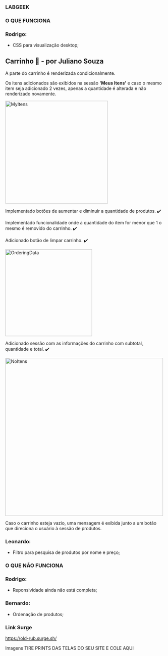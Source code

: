 ### LABGEEK

### O QUE FUNCIONA
### Rodrigo:
- CSS para visualização desktop;

<h2>Carrinho 🛒 - por Juliano Souza</h2>

<p>A parte do carrinho é renderizada condicionalmente.</p>
<p>Os itens adicionados são exibidos na sessão <strong>'Meus Itens'</strong> e caso o mesmo item seja adicionado 2 vezes, apenas a quantidade é alterada e não renderizado novamente.</p><img width="325" alt="MyItens" src="https://user-images.githubusercontent.com/77923171/135691042-e878b3fb-5a50-4a3a-9a73-f4a76198a52f.png">

<p>Implementado botões de aumentar e diminuir a quantidade de produtos. ✔️</p>
<p>Implementado funcionalidade onde a quantidade do item for menor que 1 o mesmo é removido do carrinho. ✔️</p>
<p>Adicionado botão de limpar carrinho. ✔️</p>
<img width="275" alt="OrderingData" src="https://user-images.githubusercontent.com/77923171/135691347-78b1b3db-a391-402a-8997-78d038a547d5.png">
<p>Adicionado sessão com as informações do carrinho com subtotal, quantidade e total. ✔️</p>
<img width="500" alt="NoItens" src="https://user-images.githubusercontent.com/77923171/135691427-46933320-2574-4e28-99a3-78f3931d60aa.png">
<p>Caso o carrinho esteja vazio, uma mensagem é exibida junto a um botão que direciona o usuário à sessão de produtos.</p>


### Leonardo:
- Filtro para pesquisa de produtos por nome e preço;

### O QUE NÃO FUNCIONA
### Rodrigo:
- Reponsividade ainda não está completa;

### Bernardo:
- Ordenação de produtos;

### Link Surge
https://old-rub.surge.sh/

Imagens
TIRE PRINTS DAS TELAS DO SEU SITE E COLE AQUI
